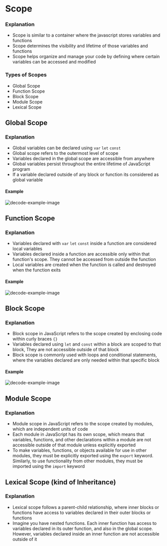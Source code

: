 # Scope

### Explanation

- Scope is similar to a container where the javascript stores variables and functions
- Scope determines the visibility and lifetime of those variables and functions
- Scope helps organize and manage your code by defining where certain variables can be accessed and modified

### Types of Scopes

- Global Scope
- Function Scope
- Block Scope
- Module Scope
- Lexical Scope

## Global Scope

### Explanation

- Global variables can be declared using `var` `let` `const`
- Global scope refers to the outermost level of scope
- Variables declared in the global scope are accessible from anywhere
- Global variables persist throughout the entire lifetime of JavaScript program
- If a variable declared outside of any block or function its considered as global variable

#### Example

![decode-example-image](https://i.ibb.co/dcSggmr/Screenshot-from-2024-03-13-13-08-34.png)

## Function Scope

### Explanation

- Variables declared with `var` `let` `const` inside a function are considered local variables
- Variables declared inside a function are accessible only within that function's scope. They cannot be accessed from outside the function
- Local variables are created when the function is called and destroyed when the function exits

#### Example

![decode-example-image](https://i.ibb.co/Qb8nWJf/Screenshot-from-2024-03-13-14-13-04.png)

## Block Scope

### Explanation

- Block scope in JavaScript refers to the scope created by enclosing code within curly braces `{}`
- Variables declared using `let` and `const` within a block are scoped to that block, They are not accessible outside of that block
- Block scope is commonly used with loops and conditional statements, where the variables declared are only needed within that specific block

#### Example

![decode-example-image](https://i.ibb.co/qFCpwt1/Screenshot-from-2024-03-13-14-23-16.png)

## Module Scope

### Explanation

- Module scope in JavaScript refers to the scope created by modules, which are independent units of code 
- Each module in JavaScript has its own scope, which means that variables, functions, and other declarations within a module are not accessible outside of that module unless explicitly exported
- To make variables, functions, or objects available for use in other modules, they must be explicitly exported using the `export` keyword. Similarly, to use functionality from other modules, they must be imported using the `import` keyword

## Lexical Scope (kind of Inheritance)

### Explanation

- Lexical scope follows a parent-child relationship, where inner blocks or functions have access to variables declared in their outer blocks or functions
- Imagine you have nested functions. Each inner function has access to variables declared in its outer function, and also in the global scope. However, variables declared inside an inner function are not accessible outside of it

